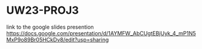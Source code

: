 # UW23-PROJ3

link to the google slides presention
https://docs.google.com/presentation/d/1AYMFW_AbCUgtEBjUyk_4_mP1N5MxP9o89Br05HCkDv8/edit?usp=sharing
